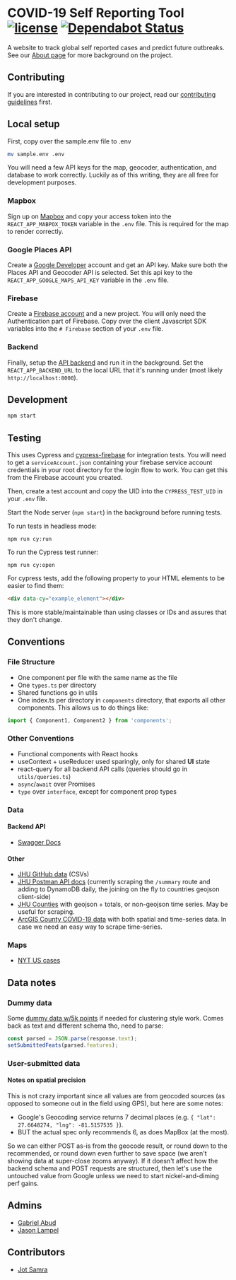 # COVID-19 Self Reporting Tool [![license](https://img.shields.io/github/license/peaceiris/actions-gh-pages.svg)](LICENSE) [![Dependabot Status](https://img.shields.io/badge/Dependabot-active-brightgreen.svg)](https://dependabot.com)

A website to track global self reported cases and predict future outbreaks. See
our [About page](https://www.covidselfreport.org/about) for more background on
the project.

## Contributing

If you are interested in contributing to our project, read our [contributing
guidelines](https://github.com/Covid-Self-report-Tool/.github/blob/master/CONTRIBUTING.md)
first.

## Local setup

First, copy over the sample.env file to .env

```bash
mv sample.env .env
```

You will need a few API keys for the map, geocoder, authentication, and database
to work correctly. Luckily as of this writing, they are all free for development
purposes.

### Mapbox

Sign up on [Mapbox](https://account.mapbox.com/auth/signup/) and copy your
access token into the `REACT_APP_MABPOX_TOKEN` variable in the `.env` file. This
is required for the map to render correctly.

### Google Places API

Create a [Google Developer](https://developers.google.com/) account and get an
API key. Make sure both the Places API and Geocoder API is selected. Set this
api key to the `REACT_APP_GOOGLE_MAPS_API_KEY` variable in the `.env` file.

### Firebase

Create a [Firebase account](https://firebase.google.com) and a new project. You
will only need the Authentication part of Firebase. Copy over the client
Javascript SDK variables into the `# Firebase` section of your `.env` file.

### Backend

Finally, setup the [API
backend](https://github.com/Covid-Self-report-Tool/cov-self-report-backend) and
run it in the background. Set the `REACT_APP_BACKEND_URL` to the local URL that
it's running under (most likely `http://localhost:8000`).

## Development

```bash
npm start
```

## Testing

This uses Cypress and
[cypress-firebase](https://github.com/prescottprue/cypress-firebase) for
integration tests. You will need to get a `serviceAccount.json` containing your
firebase service account credentials in your root directory for the login flow
to work. You can get this from the Firebase account you created.

Then, create a test account and copy the UID into the `CYPRESS_TEST_UID` in your
`.env` file.

Start the Node server (`npm start`) in the background before running tests.

To run tests in headless mode:

```
npm run cy:run
```

To run the Cypress test runner:

```
npm run cy:open
```

For cypress tests, add the following property to your HTML elements to be easier
to find them:

```html
<div data-cy="example_element"></div>
```

This is more stable/maintainable than using classes or IDs and assures that they
don't change.

## Conventions

### File Structure

- One component per file with the same name as the file
- One `types.ts` per directory
- Shared functions go in utils
- One index.ts per directory in `components` directory, that exports all other
  components. This allows us to do things like:

```js
import { Component1, Component2 } from 'components';
```

### Other Conventions

- Functional components with React hooks
- useContext + useReducer used sparingly, only for shared **UI** state
- react-query for all backend API calls (queries should go in
  `utils/queries.ts`)
- `async`/`await` over Promises
- `type` over `interface`, except for component prop types

### Data

#### Backend API

- [Swagger Docs](https://api.covidselfreport.org/apidocs)

#### Other

- [JHU GitHub data](https://github.com/CSSEGISandData/COVID-19) (CSVs)
- [JHU Postman API
  docs](https://documenter.getpostman.com/view/10808728/SzS8rjbc?version=latest)
  (currently scraping the `/summary` route and adding to DynamoDB daily, the
  joining on the fly to countries geojson client-side)
- [JHU
  Counties](https://services9.arcgis.com/6Hv9AANartyT7fJW/ArcGIS/rest/services/USCounties_cases_V1/FeatureServer)
  with geojson + totals, or non-geojson time series. May be useful for scraping.
- [ArcGIS County COVID-19
  data](https://services9.arcgis.com/6Hv9AANartyT7fJW/ArcGIS/rest/services/USCounties_cases_V1/FeatureServer)
  with both spatial and time-series data. In case we need an easy way to scrape
  time-series.

### Maps

- [NYT US
  cases](https://www.nytimes.com/interactive/2020/us/coronavirus-us-cases.html)

## Data notes

### Dummy data

Some [dummy data w/5k
points](https://gist.githubusercontent.com/abettermap/099c2d469314cf90fcea0cc3c61643f5/raw/2df05ec61ca435a27a2dddbc1b624ad54a957613/fake-covid-pts.json)
if needed for clustering style work. Comes back as text and different schema
tho, need to parse:

```js
const parsed = JSON.parse(response.text);
setSubmittedFeats(parsed.features);
```

### User-submitted data

#### Notes on spatial precision

This is not crazy important since all values are from geocoded sources (as
opposed to someone out in the field using GPS), but here are some notes:

- Google's Geocoding service returns 7 decimal places (e.g. `{ "lat": 27.6648274, "lng": -81.5157535 }`).
- BUT the actual spec only recommends 6, as does MapBox (at the most).

So we can either POST as-is from the geocode result, or round down to the
recommended, or round down even further to save space (we aren't showing data at
super-close zooms anyway). If it doesn't affect how the backend schema and POST
requests are structured, then let's use the untouched value from Google unless
we need to start nickel-and-diming perf gains.

## Admins

- [Gabriel Abud](https://github.com/Buuntu)
- [Jason Lampel](https://github.com/abettermap)

## Contributors

- [Jot Samra](https://github.com/ajsamra)
